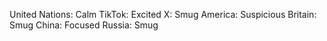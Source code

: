 United Nations: Calm
TikTok: Excited
X: Smug
America: Suspicious
Britain: Smug
China: Focused
Russia: Smug
